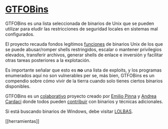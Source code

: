 
# [GTFOBins](https://gtfobins.github.io/)


GTFOBins es una lista seleccionada de binarios de Unix que se pueden utilizar para eludir las restricciones de seguridad locales en sistemas mal configurados.

El proyecto recauda fondos legítimos [funciones](https://gtfobins.github.io/functions/) de binarios Unix de los que se puede abusar/romper shells restringidos, escalar o mantener privilegios elevados, transferir archivos, generar shells de enlace e inversión y facilitar otras tareas posteriores a la explotación.

Es importante señalar que esto es **no** una lista de exploits, y los programas enumerados aquí no son vulnerables per se, más bien, GTFOBins es un compendio sobre cómo vivir de la tierra cuando solo tienes ciertos binarios disponibles.

GTFOBins es un [colaborativo](https://github.com/GTFOBins/GTFOBins.github.io/graphs/contributors) proyecto creado por [Emilio Pinna](https://twitter.com/norbemi) y [Andrea Cardaci](https://twitter.com/cyrus_and) donde todos pueden [contribuir](https://gtfobins.github.io/contribute/) con binarios y técnicas adicionales.

Si está buscando binarios de Windows, debe visitar [LOLBAS](https://lolbas-project.github.io/).

[[herramientas]]